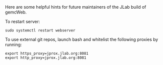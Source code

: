Here are some helpful hints for future maintainers of the JLab build of gemcWeb.

To restart server:

```
sudo systemctl restart webserver
```

To use external git repos, launch bash and whitelist the following proxies by running:

```
export https_proxy=jprox.jlab.org:8081
export http_proxy=jprox.jlab.org:8081
```

